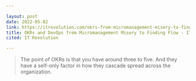 ```yaml
---

layout: post
date: 2022-05-02
link: https://itrevolution.com/okrs-from-micromanagement-misery-to-finding-flow/
title: OKRs and DevOps from Micromanagement Misery to Finding Flow - IT Revolution
cited: IT Revolution

---
```


> The point of OKRs is that you have around three to five. And they have a self-only factor in how they cascade spread across the organization.